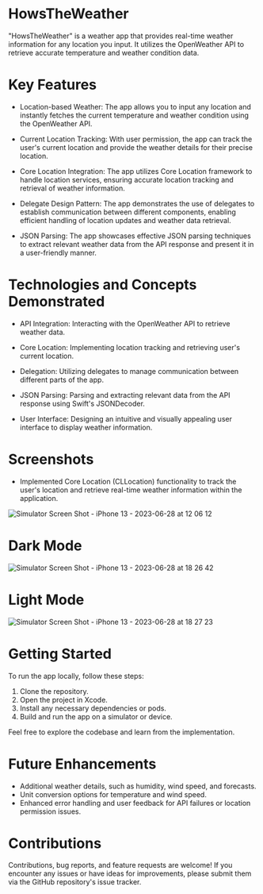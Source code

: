 # HowsTheWeather
"HowsTheWeather" is a weather app that provides real-time weather information for any location you input. It utilizes the OpenWeather API to retrieve accurate temperature and weather condition data.

# Key Features
- Location-based Weather: The app allows you to input any location and instantly fetches the current temperature and weather condition using the OpenWeather API.

- Current Location Tracking: With user permission, the app can track the user's current location and provide the weather details for their precise location.

- Core Location Integration: The app utilizes Core Location framework to handle location services, ensuring accurate location tracking and retrieval of weather information.

- Delegate Design Pattern: The app demonstrates the use of delegates to establish communication between different components, enabling efficient handling of location updates and weather data retrieval.

- JSON Parsing: The app showcases effective JSON parsing techniques to extract relevant weather data from the API response and present it in a user-friendly manner.

# Technologies and Concepts Demonstrated
- API Integration: Interacting with the OpenWeather API to retrieve weather data.

- Core Location: Implementing location tracking and retrieving user's current location.

- Delegation: Utilizing delegates to manage communication between different parts of the app.

- JSON Parsing: Parsing and extracting relevant data from the API response using Swift's JSONDecoder.

- User Interface: Designing an intuitive and visually appealing user interface to display weather information.

# Screenshots

* Implemented Core Location (CLLocation) functionality to track the user's location and retrieve real-time weather information within the application.


![Simulator Screen Shot - iPhone 13 - 2023-06-28 at 12 06 12](https://github.com/pjjarrar/HowsTheWeather/assets/10969602/fcdd5f26-1166-4dca-b64f-f50a90d9f2f1)
#
# Dark Mode
![Simulator Screen Shot - iPhone 13 - 2023-06-28 at 18 26 42](https://github.com/pjjarrar/HowsTheWeather/assets/10969602/515c180e-507b-4bcd-8a2e-7b4bc78a1f7c)
# Light Mode
![Simulator Screen Shot - iPhone 13 - 2023-06-28 at 18 27 23](https://github.com/pjjarrar/HowsTheWeather/assets/10969602/818982be-1095-4a19-b89b-a3390d6b3660)



# Getting Started
To run the app locally, follow these steps:

1. Clone the repository.
2. Open the project in Xcode.
3. Install any necessary dependencies or pods.
4. Build and run the app on a simulator or device.
   
Feel free to explore the codebase and learn from the implementation.

# Future Enhancements
* Additional weather details, such as humidity, wind speed, and forecasts.
* Unit conversion options for temperature and wind speed.
* Enhanced error handling and user feedback for API failures or location permission issues.
# Contributions
Contributions, bug reports, and feature requests are welcome! If you encounter any issues or have ideas for improvements, please submit them via the GitHub repository's issue tracker.

